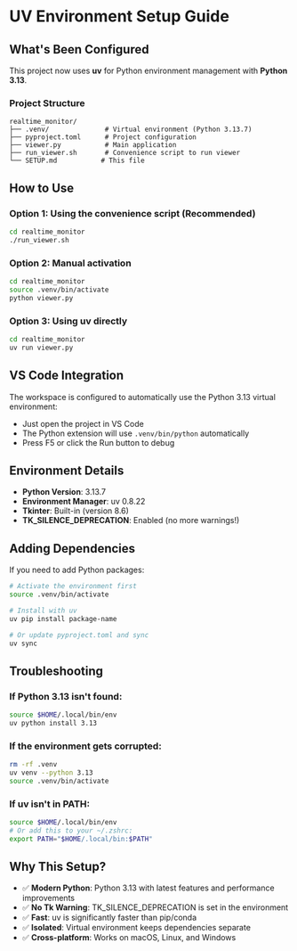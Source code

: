 # UV Environment Setup Guide

## What's Been Configured

This project now uses **uv** for Python environment management with **Python 3.13**.

### Project Structure
```
realtime_monitor/
├── .venv/              # Virtual environment (Python 3.13.7)
├── pyproject.toml      # Project configuration
├── viewer.py           # Main application
├── run_viewer.sh       # Convenience script to run viewer
└── SETUP.md           # This file
```

## How to Use

### Option 1: Using the convenience script (Recommended)
```bash
cd realtime_monitor
./run_viewer.sh
```

### Option 2: Manual activation
```bash
cd realtime_monitor
source .venv/bin/activate
python viewer.py
```

### Option 3: Using uv directly
```bash
cd realtime_monitor
uv run viewer.py
```

## VS Code Integration

The workspace is configured to automatically use the Python 3.13 virtual environment:
- Just open the project in VS Code
- The Python extension will use `.venv/bin/python` automatically
- Press F5 or click the Run button to debug

## Environment Details

- **Python Version**: 3.13.7
- **Environment Manager**: uv 0.8.22
- **Tkinter**: Built-in (version 8.6)
- **TK_SILENCE_DEPRECATION**: Enabled (no more warnings!)

## Adding Dependencies

If you need to add Python packages:
```bash
# Activate the environment first
source .venv/bin/activate

# Install with uv
uv pip install package-name

# Or update pyproject.toml and sync
uv sync
```

## Troubleshooting

### If Python 3.13 isn't found:
```bash
source $HOME/.local/bin/env
uv python install 3.13
```

### If the environment gets corrupted:
```bash
rm -rf .venv
uv venv --python 3.13
source .venv/bin/activate
```

### If uv isn't in PATH:
```bash
source $HOME/.local/bin/env
# Or add this to your ~/.zshrc:
export PATH="$HOME/.local/bin:$PATH"
```

## Why This Setup?

- ✅ **Modern Python**: Python 3.13 with latest features and performance improvements
- ✅ **No Tk Warning**: TK_SILENCE_DEPRECATION is set in the environment
- ✅ **Fast**: uv is significantly faster than pip/conda
- ✅ **Isolated**: Virtual environment keeps dependencies separate
- ✅ **Cross-platform**: Works on macOS, Linux, and Windows
